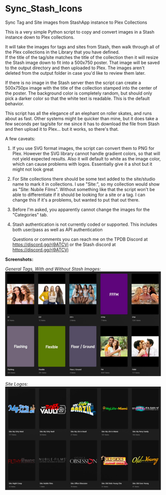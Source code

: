 # Sync_Stash_Icons
Sync Tag and Site images from StashApp instance to Plex Collections

This is a very simple Python script to copy and convert images in a Stash instance down to Plex collections.

It will take the images for tags and sites from Stash, then walk through all of the Plex collections in the Library that you have defined.  
If the title of the tag/site matches the title of the collection then it will resize the Stash image down to fit into a 500x750 poster.
That image will be saved to the output directory and then uploaded to Plex.  The images aren't deleted from the output folder in case you'd 
like to review them later.

If there is no image in the Stash server then the script can create a 500x750px image with the title of the collection stamped into the center
of the poster.  The background color is completely random, but should only pick a darker color so that the white text is readable.  This is the 
default behavior.

This script has all the elegance of an elephant on roller skates, and runs about as fast.  Other systems might be quicker than mine, but
it does take a few seconds per tag/site for me since it has to download the file from Stash and then upload it to Plex...  but it works, 
so there's that.

A few caveats:

1) If you use SVG format images, the script can convert them to PNG for Plex.  However the SVG library cannot handle gradient colors, so that will
not yield expected results.  Also it will default to white as the image color, which can cause problems with logos.  Essentially give it a shot but
it might not look great

2) For Site collections there should be some text added to the site/studio name to mark it in collections.  I use "Site:", so my collection would
   show as "Site: Nubile Films".  Without something like that the script won't  be able to differentiate if it should be looking for a site or a tag.
   I can change this if it's a problems, but wanted to put that out there.

3) Before I'm asked, you apparently cannot change the images for the "Categories" tab.

4) Stash authentication is not currently coded or supported.  This includes both user/pass as well as API authentication

   Questions or comments you can reach me on the TPDB Discord at https://discord.gg/rj9ATCVj or the Stash discord at https://discord.gg/rj9ATCVj



**Screenshots:**

*General Tags, With and Without Stash Images:*
![Alt text](resources/Tags.jpg "Tags")

*Site Logos:*
![Alt text](resources/Sites.jpg "Sites")
